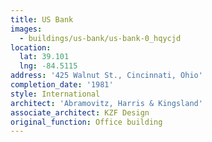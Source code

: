 ```yaml
---
title: US Bank
images:
  - buildings/us-bank/us-bank-0_hqycjd
location:
  lat: 39.101
  lng: -84.5115
address: '425 Walnut St., Cincinnati, Ohio'
completion_date: '1981'
style: International
architect: 'Abramovitz, Harris & Kingsland'
associate_architect: KZF Design
original_function: Office building
---
```

